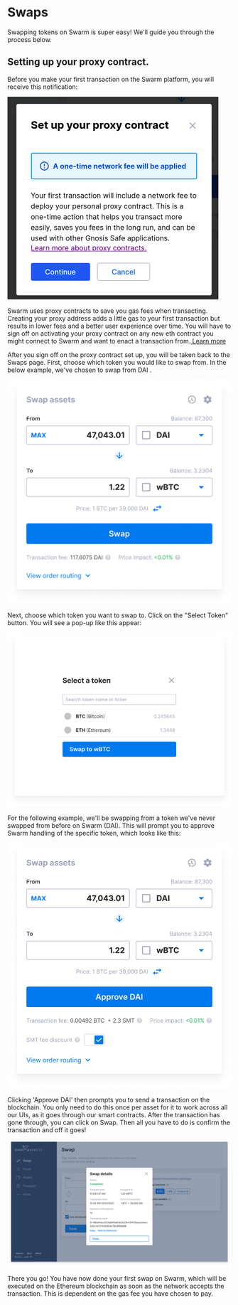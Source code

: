 # Swaps

Swapping tokens on Swarm is super easy! We'll guide you through the process below.

## Setting up your proxy contract.

Before you make your first transaction on the Swarm platform, you will receive this notification:

![pop up that will appear during your first transaction.](<../.gitbook/assets/image (12).png>)

Swarm uses proxy contracts to save you gas fees when transacting. Creating your proxy address adds a little gas to your first transaction but results in lower fees and a better user experience over time. You will have to sign off on activating your proxy contract on any new eth contract you might connect to Swarm and want to enact a transaction from.[ Learn more](https://docs.swarm.markets/getting-started/faq#what-are-proxy-contracts-and-atomic-transactions)

After you sign off on the proxy contract set up, you will be taken back to the Swaps page. First, choose which token you would like to swap from. In the below example, we've chosen to swap from DAI .

![](<../.gitbook/assets/image (23).png>)

Next, choose which token you want to swap to. Click on the "Select Token" button. You will see a pop-up like this appear:

![](<../.gitbook/assets/image (1) (1) (1).png>)

For the following example, we'll be swapping from a token we've never swapped from before on Swarm (DAI). This will prompt you to approve Swarm handling of the specific token, which looks like this:

![](<../.gitbook/assets/image (19).png>)

Clicking 'Approve DAI' then prompts you to send a transaction on the blockchain. You only need to do this once per asset for it to work across all our UIs, as it goes through our smart contracts. After the transaction has gone through, you can click on Swap. Then all you have to do is confirm the transaction and off it goes!

![](<../.gitbook/assets/image (5).png>)

There you go! You have now done your first swap on Swarm, which will be executed on the Ethereum blockchain as soon as the network accepts the transaction. This is dependent on the gas fee you have chosen to pay.
